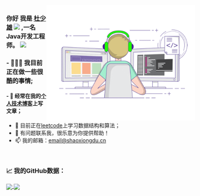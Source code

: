 <img align="right" alt="GIF" src="https://raw.githubusercontent.com/shaoxiongdu/ShaoxiongDu/main/coding.gif" width="397" height="310" />

### 你好 我是 <a href="http://www.shaoxiongdu.cn" target="_blank">杜少雄</a> <img src="https://media.giphy.com/media/hvRJCLFzcasrR4ia7z/giphy.gif" width="25px"> ,一名Java开发工程师。 ![](https://visitor-badge.glitch.me/badge?page_id=shaoxiongdu.shaoxiongdu)

### - 👨🏻‍💻 我目前正在做一些很酷的事情;
#### - 📝 经常在我的<a href="http://www.shaoxiongdu.cn" target="_blank">个人技术博客</a>上写文章；
 - 🚀 目前正在<a href="https://leetcode-cn.com/u/shaoxiongdu" target="_blank">leetcode</a>上学习数据结构和算法；
 - 🎈 有问题联系我，很乐意为你提供帮助！
 - 📫 我的邮箱：<a target="_blank" href="mailto:email@shaoxiongdu.cn" >email@shaoxiongdu.cn</a>

<br>

### 📈 我的GitHub数据：
<a href="https://github-readme-stats.vercel.app/api?cache_seconds=1800&username=shaoxiongdu">
  <img align="center" src="https://github-readme-stats.vercel.app/api?hide_title=true&cache_seconds=1800&username=shaoxiongdu&hide_border=false&show_icons=true&include_all_commits=true&count_private=true&theme=buefy&locale=cn&line_height=20" />
</a>
<a href="https://github-readme-stats.vercel.app/api/top-langs/?layout=compact&username=shaoxiongdu">
  <img align="center" src="https://github-readme-stats.vercel.app/api/top-langs/?layout=compact&username=shaoxiongdu&hide_title=true&hide_border=false&line_height=20&theme=flag-india&locale=cn" />
</a>


